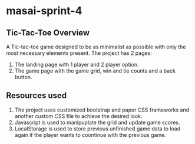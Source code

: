 # masai-sprint-4
## Tic-Tac-Toe Overview
A Tic-tac-toe game designed to be as minimalist as possible with only the most necessary elements present.
The project has 2 pages:
1. The landing page with 1 player and 2 player option.
2. The game page with the game grid, win and tie counts and a back button.

## Resources used
1. The project uses customized bootstrap and paper CSS frameworks and another custom CSS file to achieve the desired look.
2. Javascript is used to manipuplate the grid and update game scores.
3. LocalStorage is used to store previous unfinished game data to load again if the player wants to coontinue with the previous game.
